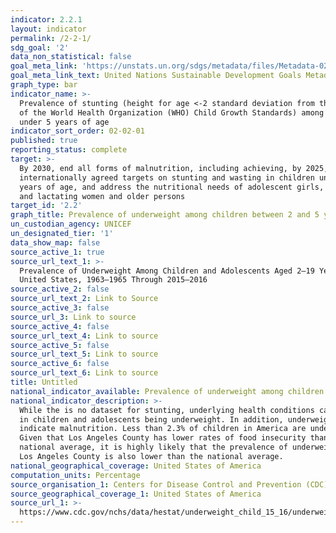 ```yaml
---
indicator: 2.2.1
layout: indicator
permalink: /2-2-1/
sdg_goal: '2'
data_non_statistical: false
goal_meta_link: 'https://unstats.un.org/sdgs/metadata/files/Metadata-02-02-01.pdf'
goal_meta_link_text: United Nations Sustainable Development Goals Metadata (pdf 232kB)
graph_type: bar
indicator_name: >-
  Prevalence of stunting (height for age <-2 standard deviation from the median
  of the World Health Organization (WHO) Child Growth Standards) among children
  under 5 years of age
indicator_sort_order: 02-02-01
published: true
reporting_status: complete
target: >-
  By 2030, end all forms of malnutrition, including achieving, by 2025, the
  internationally agreed targets on stunting and wasting in children under 5
  years of age, and address the nutritional needs of adolescent girls, pregnant
  and lactating women and older persons
target_id: '2.2'
graph_title: Prevalence of underweight among children between 2 and 5 years of age
un_custodian_agency: UNICEF
un_designated_tier: '1'
data_show_map: false
source_active_1: true
source_url_text_1: >-
  Prevalence of Underweight Among Children and Adolescents Aged 2–19 Years:
  United States, 1963–1965 Through 2015–2016
source_active_2: false
source_url_text_2: Link to Source
source_active_3: false
source_url_3: Link to source
source_active_4: false
source_url_text_4: Link to source
source_active_5: false
source_url_text_5: Link to source
source_active_6: false
source_url_text_6: Link to source
title: Untitled
national_indicator_available: Prevalence of underweight among children between 2 and 5 years of age.
national_indicator_description: >-
  While the is no dataset for stunting, underlying health conditions can result
  in children and adolescents being underweight. In addition, underweight can
  indicate malnutrition. Less than 2.3% of children in America are underweight.
  Given that Los Angeles County has lower rates of food insecurity than the
  national average, it is highly likely that the prevalence of underweight in
  Los Angeles County is also lower than the national average.
national_geographical_coverage: United States of America
computation_units: Percentage
source_organisation_1: Centers for Disease Control and Prevention (CDC)
source_geographical_coverage_1: United States of America
source_url_1: >-
  https://www.cdc.gov/nchs/data/hestat/underweight_child_15_16/underweight_child_15_16.pdf
---
```

